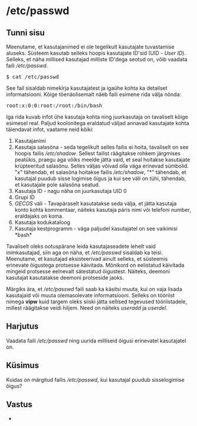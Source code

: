 # /etc/passwd

## Tunni sisu

Meenutame, et kasutajanimed ei ole tegelikult kasutajate tuvastamise aluseks. Süsteem kasutab selleks hoopis kasutajate ID'sid (UID - *User ID*). Selleks, et näha millised kasutajad milliste ID'dega seotud on, võib vaadata faili */etc/passwd*.

<pre>$ cat /etc/passwd</pre>

See fail sisaldab nimekirja kasutajatest ja igaühe kohta ka detailset informatsiooni. Kõige tõenäolisemalt näeb faili esimene rida välja nõnda:

<pre>root:x:0:0:root:/root:/bin/bash</pre>

Iga rida kuvab infot ühe kasutaja kohta ning juurkasutaja on tavaliselt kõige esimesel real. Paljud koolonitega eraldatud väljad annavad kasutajate kohta täiendavat infot, vaatame neid kõiki:

<ol>
<li>Kasutajanimi</li>
<li>Kasutaja salasõna - seda tegelikult selles failis ei hoita, tavaliselt on see hoopis failis <i>/etc/shadow</i>. Sellest failist räägitakse rohkem järgmises peatükis, praegu aga võiks meelde jätta vaid, et seal hoitakse kasutajate krüpteeritud salasõnu. Selles väljas võivad olla väga erinevad sümbolid. "x" tähendab, et salasõna hoitakse failis <i>/etc/shadow</i>, "*" tähendab, et kasutajal puudub sisse logimise õigus ja kui see väli on tühi, tähendab, et kasutajale pole salasõna seatud.</li>
<li>Kasutaja ID - nagu näha on juurkasutaja UID 0</li>
<li>Grupi ID</li>
<li><i>GECOS</i> väli - Tavapäraselt kasutatakse seda välja, et jätta kasutaja konto kohta kommentaar, näiteks kasutaja päris nimi või telefoni number, eraldajaks on koma.</li>
<li>Kasutaja kodukataloog</li>
<li>Kasutaja kestprogramm - väga paljudel kasutajatel on see vaikimisi *bash*</li>
</ol>

Tavaliselt oleks ootuspärane leida kasutajaseadete lehelt vaid inimkasutajad, siin aga on näha, et */etc/passwd* sisaldab ka teisi. Meenutame, et kasutajad eksisteerivad ainult selleks, et süsteemis erinevate õigustega protsesse käivitada. Mõnikord on eelistatud käivitada mingeid protsesse eelnevalt sätestatud õigustest. Näiteks, deemoni kasutajat kasutatakse deemoni protseside jaoks.

Märgiks ära, et */etc/passwd* faili saab ka käsitsi muuta, kui on vaja lisada kasutajaid või muuta olemasolevate informatsiooni. Selleks on tööriist nimega <b>vipw</b> kuid targem oleks siiski jätta sellised tegevused tööriistadele, millest räägitakse veidi hiljem. Need on näiteks *useradd* ja *userdel*. 

## Harjutus

Vaadata faili */etc/passwd* ning uurida milliseid õigusi erinevatel kasutajatel on.

## Küsimus

Kuidas on märgitud failis */etc/passwd*, kui kasutajal puudub sisselogimise õigus?

## Vastus

*
